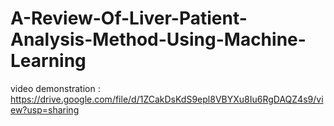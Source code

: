 # A-Review-Of-Liver-Patient-Analysis-Method-Using-Machine-Learning

video demonstration : https://drive.google.com/file/d/1ZCakDsKdS9epl8VBYXu8Iu6RgDAQZ4s9/view?usp=sharing
